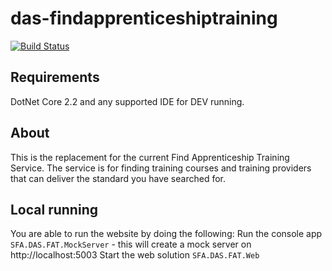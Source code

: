 # das-findapprenticeshiptraining


[![Build Status](https://sfa-gov-uk.visualstudio.com/Digital%20Apprenticeship%20Service/_apis/build/status/SkillsFundingAgency.das-findapprenticeshiptraining?branchName=master)](https://sfa-gov-uk.visualstudio.com/Digital%20Apprenticeship%20Service/_build/latest?definitionId=2181&branchName=master)

## Requirements

DotNet Core 2.2 and any supported IDE for DEV running.

## About

This is the replacement for the current Find Apprenticeship Training Service. The service is for finding training courses and training providers that can deliver the standard you have searched for.

## Local running

You are able to run the website by doing the following:
Run the console app ```SFA.DAS.FAT.MockServer``` - this will create a mock server on http://localhost:5003
Start the web solution ```SFA.DAS.FAT.Web```